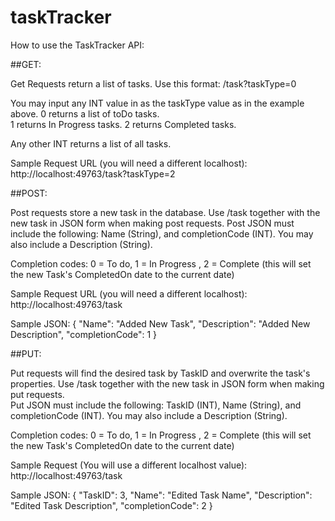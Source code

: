 ﻿# taskTracker
How to use the TaskTracker API:

##GET:

Get Requests return a list of tasks.
Use this format: /task?taskType=0

You may input any INT value in as the taskType value as in the example above.
0 returns a list of toDo tasks.  
1 returns In Progress tasks.
2 returns Completed tasks.

Any other INT returns a list of all tasks.

Sample Request URL (you will need a different localhost):  
http://localhost:49763/task?taskType=2

##POST: 

Post requests store a new task in the database. Use /task together with the new task in JSON form when making post requests.
Post JSON must include the following: Name (String), and completionCode (INT). You may also include a Description (String).

Completion codes: 0 = To do, 1 = In Progress , 2 = Complete (this will set the new Task's CompletedOn date to the current date)

Sample Request URL (you will need a different localhost):  
http://localhost:49763/task  

Sample JSON:
{
	"Name": "Added New Task",
	"Description": "Added New Description",
	"completionCode": 1
}

##PUT:  

Put requests will find the desired task by TaskID and overwrite the task's properties. 
Use /task together with the new task in JSON form when making put requests.  
Put JSON must include the following: TaskID (INT), Name (String), and completionCode (INT). You may also include a Description (String).

Completion codes: 0 = To do, 1 = In Progress , 2 = Complete (this will set the new Task's CompletedOn date to the current date)

Sample Request (You will use a different localhost value):  
http://localhost:49763/task  

Sample JSON:
{
	"TaskID": 3,
	"Name": "Edited Task Name",
	"Description": "Edited Task Description",
	"completionCode": 2
}

